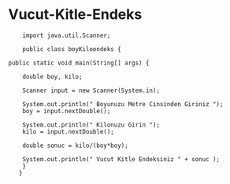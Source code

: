 # Vucut-Kitle-Endeks

        
        import java.util.Scanner;
        
        public class boyKiloendeks {
        
    public static void main(String[] args) {

        double boy, kilo;

        Scanner input = new Scanner(System.in);

        System.out.println(" Boyunuzu Metre Cinsinden Giriniz ");
        boy = input.nextDouble();

        System.out.println(" Kilonuzu Girin ");
        kilo = input.nextDouble();

        double sonuc = kilo/(boy*boy);

        System.out.println(" Vucut Kitle Endeksiniz " + sonuc );
        }
       }


